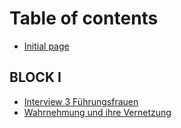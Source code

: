 # Table of contents

* [Initial page](README.md)

## BLOCK I <a id="block-1"></a>

* [Interview 3 Führungsfrauen](block-1/interview-3-fuehrungsfrauen.md)
* [Wahrnehmung und ihre Vernetzung](block-1/wahrnehmung-und-ihre-vernetzung.md)

